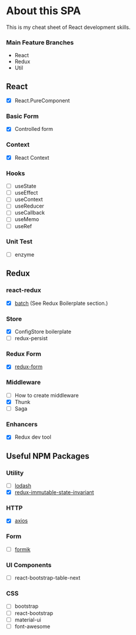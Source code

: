 # About this SPA

This is my cheat sheet of React development skills.

### Main Feature Branches

- React
- Redux
- Util

## React

- [x] React.PureComponent

### Basic Form

- [x] Controlled form

### Context

- [x] React Context

### Hooks

- [ ] useState
- [ ] useEffect
- [ ] useContext
- [ ] useReducer
- [ ] useCallback
- [ ] useMemo
- [ ] useRef

### Unit Test

- [ ] enzyme

## Redux

### react-redux

- [x] [batch](https://react-redux.js.org/api/batch) (See Redux Boilerplate section.)

### Store

- [x] ConfigStore boilerplate
- [ ] redux-persist

### Redux Form

- [x] [redux-form](https://redux-form.com/8.2.2/)

### Middleware

- [ ] How to create middleware
- [x] Thunk
- [ ] Saga

### Enhancers

- [x] Redux dev tool

## Useful NPM Packages

### Utility

- [ ] [lodash](https://lodash.com/)
- [x] [redux-immutable-state-invariant](https://github.com/leoasis/redux-immutable-state-invariant)

### HTTP

- [x] [axios](https://github.com/axios/axios)

### Form

- [ ] [formik](https://jaredpalmer.com/formik/docs/overview)

### UI Components

- [ ] react-bootstrap-table-next

### CSS

- [ ] bootstrap
- [ ] react-bootstrap
- [ ] material-ui
- [ ] font-awesome
